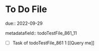 # To Do File

due:: 2022-09-29

metadatafield:: todoTestFile_861_11

- [ ] Task of todoTestFile_861 1 [[Query me]]
